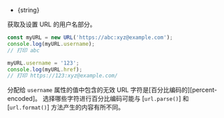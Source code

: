 
* {string}

获取及设置 URL 的用户名部分。

```js
const myURL = new URL('https://abc:xyz@example.com');
console.log(myURL.username);
// 打印 abc

myURL.username = '123';
console.log(myURL.href);
// 打印 https://123:xyz@example.com/
```

分配给 `username` 属性的值中包含的无效 URL 字符是[百分比编码的][percent-encoded]。 
选择哪些字符进行百分比编码可能与 [`url.parse()`] 和 [`url.format()`] 方法产生的内容有所不同。


